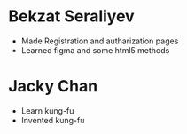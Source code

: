 # Bekzat Seraliyev
* Made Registration and autharization pages
* Learned figma and some html5 methods
# Jacky Chan
* Learn kung-fu
* Invented kung-fu

